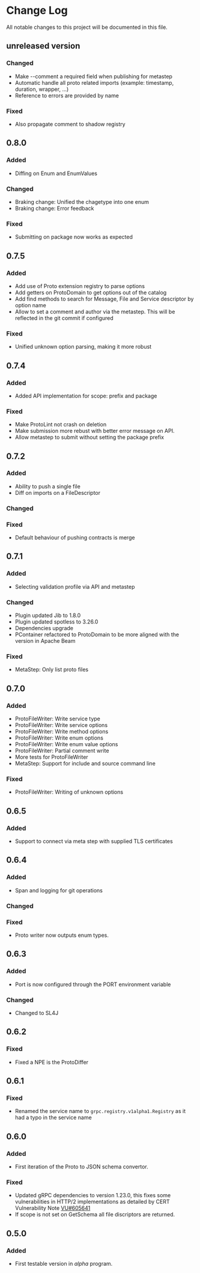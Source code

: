 # Change Log
All notable changes to this project will be documented in this file.

## unreleased version

### Changed
- Make --comment a required field when publishing for 
  metastep
- Automatic handle all proto related imports (example:
  timestamp, duration, wrapper, ...)
- Reference to errors are provided by name

### Fixed
- Also propagate comment to shadow registry

## 0.8.0

### Added
- Diffing on Enum and EnumValues

### Changed
- Braking change: Unified the chagetype into one enum
- Braking change: Error feedback

### Fixed
- Submitting on package now works as expected

## 0.7.5

### Added
- Add use of Proto extension registry to parse options
- Add getters on ProtoDomain to get options out of the catalog
- Add find methods to search for Message, File and Service 
  descriptor by option name
- Allow to set a comment and author via the metastep. This will
  be reflected in the git commit if configured

### Fixed
- Unified unknown option parsing, making it more robust

## 0.7.4
### Added
- Added API implementation for scope: prefix and package

### Fixed
- Make ProtoLint not crash on deletion
- Make submission more rebust with better error message
  on API.
- Allow metastep to submit without setting the package
  prefix

## 0.7.2

### Added
- Ability to push a single file
- Diff on imports on a FileDescriptor

### Changed

### Fixed
- Default behaviour of pushing contracts is merge

## 0.7.1

### Added
- Selecting validation profile via API and metastep

### Changed
- Plugin updated Jib to 1.8.0
- Plugin updated spotless to 3.26.0
- Dependencies upgrade
- PContainer refactored to ProtoDomain to be more
  aligned with the version in Apache Beam

### Fixed
- MetaStep: Only list proto files

## 0.7.0

### Added
- ProtoFileWriter: Write service type
- ProtoFileWriter: Write service options
- ProtoFileWriter: Write method options
- ProtoFileWriter: Write enum options
- ProtoFileWriter: Write enum value options
- ProtoFileWriter: Partial comment write
- More tests for ProtoFileWriter
- MetaStep: Support for include and source command line

### Fixed
- ProtoFileWriter: Writing of unknown options

## 0.6.5

### Added
- Support to connect via meta step with supplied TLS certificates

## 0.6.4
### Added
- Span and logging for git operations

### Changed

### Fixed
- Proto writer now outputs enum types.

## 0.6.3
### Added
- Port is now configured through the PORT environment variable

### Changed
- Changed to SL4J

## 0.6.2
### Fixed
- Fixed a NPE is the ProtoDiffer

## 0.6.1
### Fixed
- Renamed the service name to `grpc.registry.v1alpha1.Registry` as
it had a typo in the service name

## 0.6.0
### Added
- First iteration of the Proto to JSON schema convertor.

### Fixed
- Updated gRPC dependencies to version 1.23.0, this fixes some vulnerabilities
  in HTTP/2 implementations as detailed by CERT Vulnerability Note 
  [VU#605641](https://kb.cert.org/vuls/id/605641/)
- If scope is not set on GetSchema all file discriptors are returned.

## 0.5.0
### Added
- First testable version in *alpha* program.

